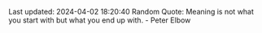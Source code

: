 Last updated: 2024-04-02 18:20:40
Random Quote: Meaning is not what you start with but what you end up with. - Peter Elbow